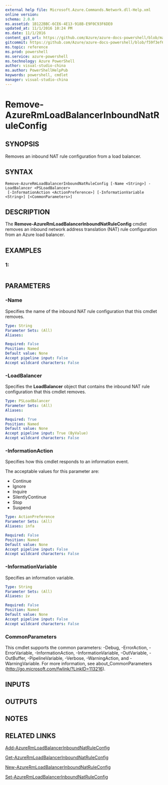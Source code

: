 ```yaml
---
external help file: Microsoft.Azure.Commands.Network.dll-Help.xml
online version: 
schema: 2.0.0
ms.assetid: 1B122BBC-6CE6-4E13-918B-E9F0C93F6DE0
updated_at: 11/1/2016 10:24 PM
ms.date: 11/1/2016
content_git_url: https://github.com/Azure/azure-docs-powershell/blob/master/azureps-cmdlets-docs/ResourceManager/AzureRM.Network/v2.1.0/Remove-AzureRmLoadBalancerInboundNatRuleConfig.md
gitcommit: https://github.com/Azure/azure-docs-powershell/blob/f59f3ef60bc592383812213e69fd77ba950759ed/azureps-cmdlets-docs/ResourceManager/AzureRM.Network/v2.1.0/Remove-AzureRmLoadBalancerInboundNatRuleConfig.md
ms.topic: reference
ms.prod: powershell
ms.service: azure-powershell
ms.technology: Azure PowerShell
author: visual-studio-china
ms.author: PowerShellHelpPub
keywords: powershell, cmdlet
manager: visual-studio-china
---
```


# Remove-AzureRmLoadBalancerInboundNatRuleConfig

## SYNOPSIS
Removes an inbound NAT rule configuration from a load balancer.

## SYNTAX

```
Remove-AzureRmLoadBalancerInboundNatRuleConfig [-Name <String>] -LoadBalancer <PSLoadBalancer>
 [-InformationAction <ActionPreference>] [-InformationVariable <String>] [<CommonParameters>]
```

## DESCRIPTION
The **Remove-AzureRmLoadBalancerInboundNatRuleConfig** cmdlet removes an inbound network address translation (NAT) rule configuration from an Azure load balancer.

## EXAMPLES

### 1:
```

```

## PARAMETERS

### -Name
Specifies the name of the inbound NAT rule configuration that this cmdlet removes.

```yaml
Type: String
Parameter Sets: (All)
Aliases: 

Required: False
Position: Named
Default value: None
Accept pipeline input: False
Accept wildcard characters: False
```

### -LoadBalancer
Specifies the **LoadBalancer** object that contains the inbound NAT rule configuration that this cmdlet removes.

```yaml
Type: PSLoadBalancer
Parameter Sets: (All)
Aliases: 

Required: True
Position: Named
Default value: None
Accept pipeline input: True (ByValue)
Accept wildcard characters: False
```

### -InformationAction
Specifies how this cmdlet responds to an information event.

The acceptable values for this parameter are:

- Continue
- Ignore
- Inquire
- SilentlyContinue
- Stop
- Suspend

```yaml
Type: ActionPreference
Parameter Sets: (All)
Aliases: infa

Required: False
Position: Named
Default value: None
Accept pipeline input: False
Accept wildcard characters: False
```

### -InformationVariable
Specifies an information variable.

```yaml
Type: String
Parameter Sets: (All)
Aliases: iv

Required: False
Position: Named
Default value: None
Accept pipeline input: False
Accept wildcard characters: False
```

### CommonParameters
This cmdlet supports the common parameters: -Debug, -ErrorAction, -ErrorVariable, -InformationAction, -InformationVariable, -OutVariable, -OutBuffer, -PipelineVariable, -Verbose, -WarningAction, and -WarningVariable. For more information, see about_CommonParameters (http://go.microsoft.com/fwlink/?LinkID=113216).

## INPUTS

## OUTPUTS

## NOTES

## RELATED LINKS

[Add-AzureRmLoadBalancerInboundNatRuleConfig](xref:ResourceManager/AzureRM.Network/v2.1.0/Add-AzureRmLoadBalancerInboundNatRuleConfig.md)

[Get-AzureRmLoadBalancerInboundNatRuleConfig](xref:ResourceManager/AzureRM.Network/v2.1.0/Get-AzureRmLoadBalancerInboundNatRuleConfig.md)

[New-AzureRmLoadBalancerInboundNatRuleConfig](xref:ResourceManager/AzureRM.Network/v2.1.0/New-AzureRmLoadBalancerInboundNatRuleConfig.md)

[Set-AzureRmLoadBalancerInboundNatRuleConfig](xref:ResourceManager/AzureRM.Network/v2.1.0/Set-AzureRmLoadBalancerInboundNatRuleConfig.md)


